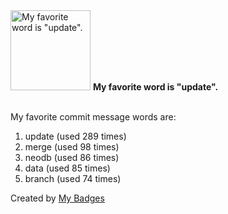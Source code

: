 <img src="https://my-badges.github.io/my-badges/favorite-word.png" alt="My favorite word is &quot;update&quot;." title="My favorite word is &quot;update&quot;." width="128">
<strong>My favorite word is &quot;update&quot;.</strong>
<br><br>

My favorite commit message words are:

1. update (used 289 times)
2. merge (used 98 times)
3. neodb (used 86 times)
4. data (used 85 times)
5. branch (used 74 times)


Created by <a href="https://github.com/my-badges/my-badges">My Badges</a>